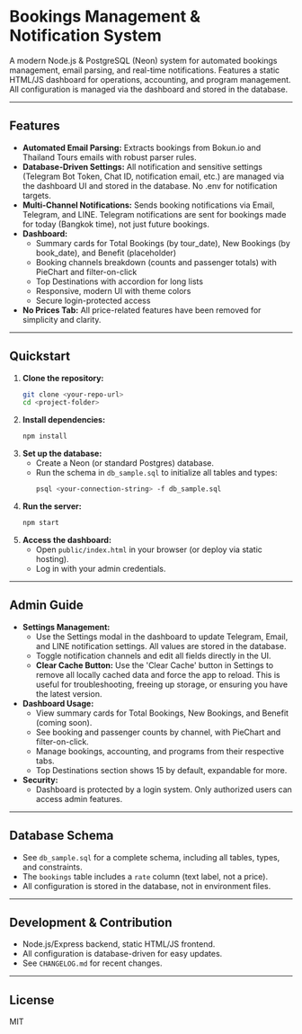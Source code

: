 # Bookings Management & Notification System

A modern Node.js & PostgreSQL (Neon) system for automated bookings management, email parsing, and real-time notifications. Features a static HTML/JS dashboard for operations, accounting, and program management. All configuration is managed via the dashboard and stored in the database.

---

## Features

- **Automated Email Parsing:** Extracts bookings from Bokun.io and Thailand Tours emails with robust parser rules.
- **Database-Driven Settings:** All notification and sensitive settings (Telegram Bot Token, Chat ID, notification email, etc.) are managed via the dashboard UI and stored in the database. No .env for notification targets.
- **Multi-Channel Notifications:** Sends booking notifications via Email, Telegram, and LINE. Telegram notifications are sent for bookings made for today (Bangkok time), not just future bookings.
- **Dashboard:**
  - Summary cards for Total Bookings (by tour_date), New Bookings (by book_date), and Benefit (placeholder)
  - Booking channels breakdown (counts and passenger totals) with PieChart and filter-on-click
  - Top Destinations with accordion for long lists
  - Responsive, modern UI with theme colors
  - Secure login-protected access
- **No Prices Tab:** All price-related features have been removed for simplicity and clarity.

---

## Quickstart

1. **Clone the repository:**
   ```sh
   git clone <your-repo-url>
   cd <project-folder>
   ```
2. **Install dependencies:**
   ```sh
   npm install
   ```
3. **Set up the database:**
   - Create a Neon (or standard Postgres) database.
   - Run the schema in `db_sample.sql` to initialize all tables and types:
     ```sh
     psql <your-connection-string> -f db_sample.sql
     ```
4. **Run the server:**
   ```sh
   npm start
   ```
5. **Access the dashboard:**
   - Open `public/index.html` in your browser (or deploy via static hosting).
   - Log in with your admin credentials.

---

## Admin Guide

- **Settings Management:**
  - Use the Settings modal in the dashboard to update Telegram, Email, and LINE notification settings. All values are stored in the database.
  - Toggle notification channels and edit all fields directly in the UI.
  - **Clear Cache Button:** Use the 'Clear Cache' button in Settings to remove all locally cached data and force the app to reload. This is useful for troubleshooting, freeing up storage, or ensuring you have the latest version.
- **Dashboard Usage:**
  - View summary cards for Total Bookings, New Bookings, and Benefit (coming soon).
  - See booking and passenger counts by channel, with PieChart and filter-on-click.
  - Manage bookings, accounting, and programs from their respective tabs.
  - Top Destinations section shows 15 by default, expandable for more.
- **Security:**
  - Dashboard is protected by a login system. Only authorized users can access admin features.

---

## Database Schema

- See `db_sample.sql` for a complete schema, including all tables, types, and constraints.
- The `bookings` table includes a `rate` column (text label, not a price).
- All configuration is stored in the database, not in environment files.

---

## Development & Contribution

- Node.js/Express backend, static HTML/JS frontend.
- All configuration is database-driven for easy updates.
- See `CHANGELOG.md` for recent changes.

---

## License

MIT 